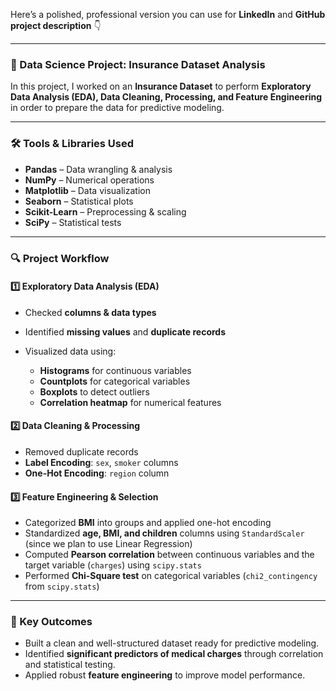 Here’s a polished, professional version you can use for **LinkedIn** and **GitHub project description** 👇

---

### 🚀 Data Science Project: Insurance Dataset Analysis

In this project, I worked on an **Insurance Dataset** to perform **Exploratory Data Analysis (EDA), Data Cleaning, Processing, and Feature Engineering** in order to prepare the data for predictive modeling.

---

### 🛠️ Tools & Libraries Used

* **Pandas** – Data wrangling & analysis
* **NumPy** – Numerical operations
* **Matplotlib** – Data visualization
* **Seaborn** – Statistical plots
* **Scikit-Learn** – Preprocessing & scaling
* **SciPy** – Statistical tests

---

### 🔍 Project Workflow

#### 1️⃣ Exploratory Data Analysis (EDA)

* Checked **columns & data types**
* Identified **missing values** and **duplicate records**
* Visualized data using:

  * **Histograms** for continuous variables
  * **Countplots** for categorical variables
  * **Boxplots** to detect outliers
  * **Correlation heatmap** for numerical features

#### 2️⃣ Data Cleaning & Processing

* Removed duplicate records
* **Label Encoding**: `sex`, `smoker` columns
* **One-Hot Encoding**: `region` column

#### 3️⃣ Feature Engineering & Selection

* Categorized **BMI** into groups and applied one-hot encoding
* Standardized **age, BMI, and children** columns using `StandardScaler` (since we plan to use Linear Regression)
* Computed **Pearson correlation** between continuous variables and the target variable (`charges`) using `scipy.stats`
* Performed **Chi-Square test** on categorical variables (`chi2_contingency` from `scipy.stats`)

---

### 📌 Key Outcomes

* Built a clean and well-structured dataset ready for predictive modeling.
* Identified **significant predictors of medical charges** through correlation and statistical testing.
* Applied robust **feature engineering** to improve model performance.
